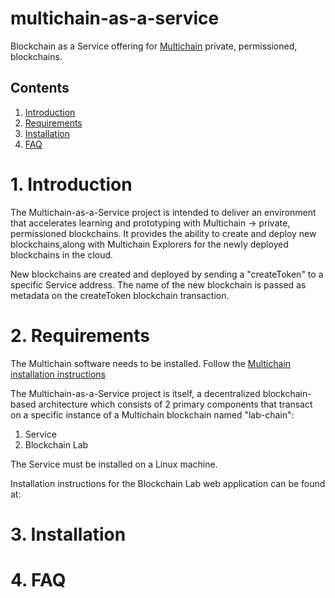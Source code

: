 # multichain-as-a-service
Blockchain as a Service offering for [Multichain](https://www.multichain.com/) private, permissioned, blockchains.
## Contents
1. [Introduction](#1-Introduction)
2. [Requirements](#2-Requirements)
3. [Installation](#3-Installation)
4. [FAQ](#4-FAQ)

# 1. Introduction
The Multichain-as-a-Service project is intended to deliver an environment that accelerates learning and prototyping with Multichain -> private, permissioned blockchains. It provides the ability to create and deploy new blockchains,along with Multichain Explorers for the newly deployed blockchains in the cloud. 

New blockchains are created and deployed by sending a "createToken" to a specific Service address. The name of the new blockchain is passed as metadata on the createToken blockchain transaction.

# 2. Requirements
The Multichain software needs to be installed. Follow the [Multichain installation instructions](https://www.multichain.com/download-install/)

The Multichain-as-a-Service project is itself, a decentralized blockchain-based architecture which
consists of 2 primary components that transact on a specific instance of a Multichain blockchain named "lab-chain":
1. Service
2. Blockchain Lab

The Service must be installed on a Linux machine.

Installation instructions for the Blockchain Lab web application can be found at: 



# 3. Installation

# 4. FAQ
